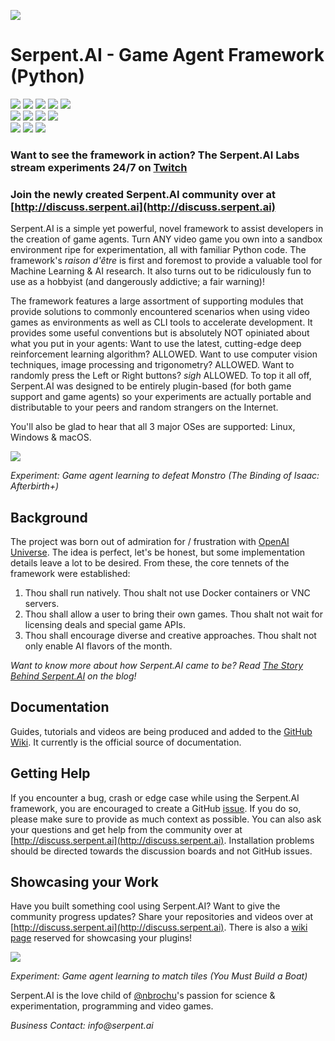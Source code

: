 ![](https://s3.ca-central-1.amazonaws.com/serpent-ai-assets/SerpentFBCover.png)

# Serpent.AI - Game Agent Framework (Python)

[![](https://img.shields.io/badge/twitch-%40Serpent__AI-brightgreen.svg?colorB=6441a5&longCache=true)](https://www.twitch.tv/serpent_ai)
[![](https://img.shields.io/badge/twitch-%40Serpent__AI__Labs-brightgreen.svg?colorB=6441a5&longCache=true)](https://www.twitch.tv/serpent_ai_labs)
[![](https://img.shields.io/badge/youtube-SerpentAI-brightgreen.svg?colorB=ff0000&longCache=true)](https://www.youtube.com/c/SerpentAI)
[![](https://img.shields.io/badge/twitter-@Serpent__AI-brightgreen.svg?colorB=1da1f2&longCache=true)](https://twitter.com/Serpent_AI)
[![](https://img.shields.io/badge/patreon-donate-brightgreen.svg?colorB=f96854&longCache=true)](https://www.patreon.com/serpent_ai)  
[![](https://img.shields.io/badge/project-website-brightgreen.svg?colorB=1bcc6f&longCache=true)](http://serpent.ai)
[![](https://img.shields.io/badge/project-blog-brightgreen.svg?colorB=1bcc6f&longCache=true)](http://blog.serpent.ai)
[![](https://img.shields.io/badge/project-forums-brightgreen.svg?colorB=1bcc6f&longCache=true)](http://discuss.serpent.ai)
[![](https://img.shields.io/badge/project-wiki-brightgreen.svg?colorB=1bcc6f&longCache=true)](https://github.com/SerpentAI/SerpentAI/wiki)  
[![](https://img.shields.io/badge/pypi-v2018.1.2-brightgreen.svg?colorB=007ec6&longCache=true)]()
[![](https://img.shields.io/badge/python-3.6-brightgreen.svg?colorB=007ec6&longCache=true)]()
[![](https://img.shields.io/badge/license-MIT-brightgreen.svg?colorB=007ec6&longCache=true)]()

### Want to see the framework in action? The Serpent.AI Labs stream experiments 24/7 on [Twitch](https://www.twitch.tv/serpent_ai_labs)

### Join the newly created Serpent.AI community over at [http://discuss.serpent.ai](http://discuss.serpent.ai)

Serpent.AI is a simple yet powerful, novel framework to assist developers in the creation of game agents. Turn ANY video game you own  into a sandbox environment ripe for experimentation, all with familiar Python code. The framework's _raison d'être_ is first and foremost to provide a valuable tool for Machine Learning & AI research. It also turns out to be ridiculously fun to use as a hobbyist (and dangerously addictive; a fair warning)!

The framework features a large assortment of supporting modules that provide solutions to commonly encountered scenarios when using video games as environments  as well as CLI tools to accelerate development. It provides some useful conventions but is absolutely NOT opiniated about what you put in your agents: Want to use the latest, cutting-edge deep reinforcement learning algorithm? ALLOWED. Want to use computer vision techniques, image processing and trigonometry? ALLOWED. Want to randomly press the Left or Right buttons? _sigh_ ALLOWED. To top it all off, Serpent.AI was designed to be entirely plugin-based (for both game support and game agents) so your experiments are actually portable and distributable to your peers and random strangers on the Internet.

You'll also be glad to hear that all 3 major OSes are supported: Linux, Windows & macOS.

![](https://s3.ca-central-1.amazonaws.com/serpent-ai-assets/demo_isaac.gif)

_Experiment: Game agent learning to defeat Monstro (The Binding of Isaac: Afterbirth+)_

## Background

The project was born out of admiration for / frustration with [OpenAI Universe](https://github.com/openai/universe). The idea is perfect, let's be honest, but some implementation details leave a lot to be desired. From these, the core tennets of the framework were established:

1. Thou shall run natively. Thou shalt not use Docker containers or VNC servers.
2. Thou shall allow a user to bring their own games. Thou shalt not wait for licensing deals and special game APIs.
3. Thou shall encourage diverse and creative approaches. Thou shalt not only enable AI flavors of the month.

_Want to know more about how Serpent.AI came to be? Read [The Story Behind Serpent.AI](http://blog.serpent.ai/the-story-behind-serpent-ai/) on the blog!_

## Documentation

Guides, tutorials and videos are being produced and added to the [GitHub Wiki](https://github.com/SerpentAI/SerpentAI/wiki). It currently is the official source of documentation.

## Getting Help

If you encounter a bug, crash or edge case while using the Serpent.AI framework, you are encouraged to create a GitHub [issue](https://github.com/SerpentAI/SerpentAI/issues/new). If you do so, please make sure to provide as much context as possible. You can also ask your questions and get help from the community over at [http://discuss.serpent.ai](http://discuss.serpent.ai). Installation problems should be directed towards the discussion boards and not GitHub issues.

## Showcasing your Work

Have you built something cool using Serpent.AI? Want to give the community progress updates? Share your repositories and videos over at [http://discuss.serpent.ai](http://discuss.serpent.ai). There is also a [wiki page](https://github.com/SerpentAI/SerpentAI/wiki/Community-Plugin-Showcase) reserved for showcasing your plugins!

![](https://s3.ca-central-1.amazonaws.com/serpent-ai-assets/demo_ymbab.gif)

_Experiment: Game agent learning to match tiles (You Must Build a Boat)_

Serpent.AI is the love child of [@nbrochu](https://github.com/nbrochu)'s passion for science & experimentation, programming and video games.

_Business Contact: info@serpent.ai_
